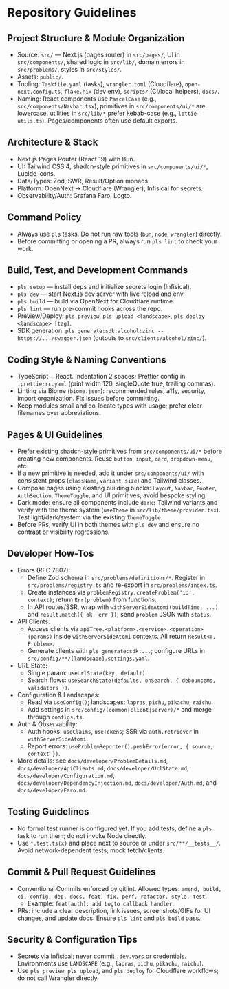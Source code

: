 # Repository Guidelines

## Project Structure & Module Organization

- Source: `src/` — Next.js (pages router) in `src/pages/`, UI in `src/components/`, shared logic in `src/lib/`, domain errors in `src/problems/`, styles in `src/styles/`.
- Assets: `public/`.
- Tooling: `Taskfile.yaml` (tasks), `wrangler.toml` (Cloudflare), `open-next.config.ts`, `flake.nix` (dev env), `scripts/` (CI/local helpers), `docs/`.
- Naming: React components use `PascalCase` (e.g., `src/components/Navbar.tsx`), primitives in `src/components/ui/*` are lowercase, utilities in `src/lib/*` prefer kebab-case (e.g., `lottie-utils.ts`). Pages/components often use default exports.

## Architecture & Stack

- Next.js Pages Router (React 19) with Bun.
- UI: Tailwind CSS 4, shadcn-style primitives in `src/components/ui/*`, Lucide icons.
- Data/Types: Zod, SWR, Result/Option monads.
- Platform: OpenNext → Cloudflare (Wrangler), Infisical for secrets.
- Observability/Auth: Grafana Faro, Logto.

## Command Policy

- Always use `pls` tasks. Do not run raw tools (`bun`, `node`, `wrangler`) directly.
- Before committing or opening a PR, always run `pls lint` to check your work.

## Build, Test, and Development Commands

- `pls setup` — install deps and initialize secrets login (Infisical).
- `pls dev` — start Next.js dev server with live reload and env.
- `pls build` — build via OpenNext for Cloudflare runtime.
- `pls lint` — run pre-commit hooks across the repo.
- Preview/Deploy: `pls preview`, `pls upload <landscape>`, `pls deploy <landscape> [tag]`.
- SDK generation: `pls generate:sdk:alcohol:zinc -- https://.../swagger.json` (outputs to `src/clients/alcohol/zinc/`).

## Coding Style & Naming Conventions

- TypeScript + React. Indentation 2 spaces; Prettier config in `.prettierrc.yaml` (print width 120, singleQuote true, trailing commas).
- Linting via Biome (`biome.json`): recommended rules, a11y, security, import organization. Fix issues before committing.
- Keep modules small and co-locate types with usage; prefer clear filenames over abbreviations.

## Pages & UI Guidelines

- Prefer existing shadcn-style primitives from `src/components/ui/*` before creating new components. Reuse `button`, `input`, `card`, `dropdown-menu`, etc.
- If a new primitive is needed, add it under `src/components/ui/` with consistent props (`className`, `variant`, `size`) and Tailwind classes.
- Compose pages using existing building blocks: `Layout`, `Navbar`, `Footer`, `AuthSection`, `ThemeToggle`, and UI primitives; avoid bespoke styling.
- Dark mode: ensure all components include `dark:` Tailwind variants and verify with the theme system (`useTheme` in `src/lib/theme/provider.tsx`). Test light/dark/system via the existing `ThemeToggle`.
- Before PRs, verify UI in both themes with `pls dev` and ensure no contrast or visibility regressions.

## Developer How-Tos

- Errors (RFC 7807):
  - Define Zod schema in `src/problems/definitions/*`. Register in `src/problems/registry.ts` and re-export in `src/problems/index.ts`.
  - Create instances via `problemRegistry.createProblem('id', context)`; return `Err(problem)` from functions.
  - In API routes/SSR, wrap with `withServerSideAtomi(buildTime, ...)` and `result.match({ ok, err })`; send `problem` JSON with `status`.
- API Clients:
  - Access clients via `apiTree.<platform>.<service>.<operation>(params)` inside `withServerSideAtomi` contexts. All return `Result<T, Problem>`.
  - Generate clients with `pls generate:sdk:...`; configure URLs in `src/config/**/[landscape].settings.yaml`.
- URL State:
  - Single param: `useUrlState(key, default)`.
  - Search flows: `useSearchState(defaults, onSearch, { debounceMs, validators })`.
- Configuration & Landscapes:
  - Read via `useConfig()`; landscapes: `lapras`, `pichu`, `pikachu`, `raichu`.
  - Add settings in `src/config/(common|client|server)/*` and merge through `configs.ts`.
- Auth & Observability:
  - Auth hooks: `useClaims`, `useTokens`; SSR via `auth.retriever` in `withServerSideAtomi`.
  - Report errors: `useProblemReporter().pushError(error, { source, context })`.
- More details: see `docs/developer/ProblemDetails.md`, `docs/developer/ApiClients.md`, `docs/developer/UrlState.md`, `docs/developer/Configuration.md`, `docs/developer/DependencyInjection.md`, `docs/developer/Auth.md`, and `docs/developer/Faro.md`.

## Testing Guidelines

- No formal test runner is configured yet. If you add tests, define a `pls` task to run them; do not invoke Node directly.
- Use `*.test.ts(x)` and place next to source or under `src/**/__tests__/`. Avoid network-dependent tests; mock fetch/clients.

## Commit & Pull Request Guidelines

- Conventional Commits enforced by gitlint. Allowed types: `amend, build, ci, config, dep, docs, feat, fix, perf, refactor, style, test`.
  - Example: `feat(auth): add Logto callback handler`.
- PRs: include a clear description, link issues, screenshots/GIFs for UI changes, and update docs. Ensure `pls lint` and `pls build` pass.

## Security & Configuration Tips

- Secrets via Infisical; never commit `.dev.vars` or credentials. Environments use `LANDSCAPE` (e.g., `lapras`, `pichu`, `pikachu`, `raichu`).
- Use `pls preview`, `pls upload`, and `pls deploy` for Cloudflare workflows; do not call Wrangler directly.
